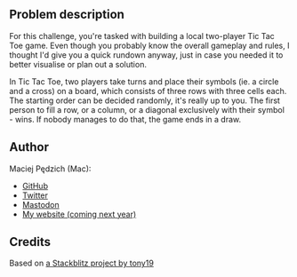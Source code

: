 ## Problem description

For this challenge, you're tasked with building a local two-player Tic Tac Toe game. Even though you probably know the overall gameplay and rules, I thought I'd give you a quick rundown anyway, just in case you needed it to better visualise or plan out a solution.

In Tic Tac Toe, two players take turns and place their symbols (ie. a circle and a cross) on a board, which consists of three rows with three cells each. The starting order can be decided randomly, it's really up to you. The first person to fill a row, or a column, or a diagonal exclusively with their symbol - wins. If nobody manages to do that, the game ends in a draw.

## Author

Maciej Pędzich (Mac):

- [GitHub](https://github.com/maciejpedzich)
- [Twitter](https://twitter.com/MaciejPedzich)
- [Mastodon](https://notacult.social/@maciejpedzich)
- [My website (coming next year)](https://maciejpedzi.ch)

## Credits

Based on [a Stackblitz project by tony19](https://stackblitz.com/edit/vue3-vite-starter)
